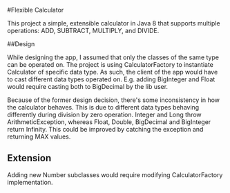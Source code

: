 #Flexible Calculator

This project a simple, extensible calculator in Java 8 that supports multiple operations: ADD, SUBTRACT, MULTIPLY, and DIVIDE.

##Design

While designing the app, I assumed that only the classes of the same type can be operated on.
The project is using CalculatorFactory to instantiate Calculator of specific data type.
As such, the client of the app would have to cast different data types operated on.
E.g. adding BigInteger and Float would require casting both to BigDecimal by the lib user.

Because of the former design decision, there's some inconsistency in how the calculator behaves.
This is due to different data types behaving differently during division by zero operation.
Integer and Long throw ArithmeticException, whereas Float, Double, BigDecimal and BigInteger return Infinity.
This could be improved by catching the exception and returning MAX values.   

## Extension

Adding new Number subclasses would require modifying CalculatorFactory implementation. 
